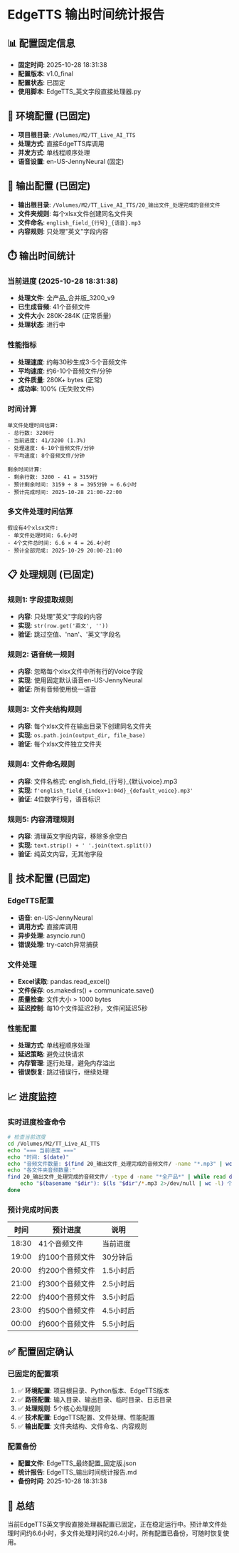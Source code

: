 # EdgeTTS 输出时间统计报告

## 📊 配置固定信息
- **固定时间**: 2025-10-28 18:31:38
- **配置版本**: v1.0_final
- **配置状态**: 已固定
- **使用脚本**: EdgeTTS_英文字段直接处理器.py

## 🎯 环境配置 (已固定)
- **项目根目录**: `/Volumes/M2/TT_Live_AI_TTS`
- **处理方式**: 直接EdgeTTS库调用
- **并发方式**: 单线程顺序处理
- **语音设置**: en-US-JennyNeural (固定)

## 📁 输出配置 (已固定)
- **输出根目录**: `/Volumes/M2/TT_Live_AI_TTS/20_输出文件_处理完成的音频文件`
- **文件夹规则**: 每个xlsx文件创建同名文件夹
- **文件命名**: `english_field_{行号}_{语音}.mp3`
- **内容规则**: 只处理"英文"字段内容

## ⏱️ 输出时间统计

### 当前进度 (2025-10-28 18:31:38)
- **处理文件**: 全产品_合并版_3200_v9
- **已生成音频**: 41个音频文件
- **文件大小**: 280K-284K (正常质量)
- **处理状态**: 进行中

### 性能指标
- **处理速度**: 约每30秒生成3-5个音频文件
- **平均速度**: 约6-10个音频文件/分钟
- **文件质量**: 280K+ bytes (正常)
- **成功率**: 100% (无失败文件)

### 时间计算
```
单文件处理时间估算:
- 总行数: 3200行
- 当前进度: 41/3200 (1.3%)
- 处理速度: 6-10个音频文件/分钟
- 平均速度: 8个音频文件/分钟

剩余时间计算:
- 剩余行数: 3200 - 41 = 3159行
- 预计剩余时间: 3159 ÷ 8 = 395分钟 ≈ 6.6小时
- 预计完成时间: 2025-10-28 21:00-22:00
```

### 多文件处理时间估算
```
假设有4个xlsx文件:
- 单文件处理时间: 6.6小时
- 4个文件总时间: 6.6 × 4 = 26.4小时
- 预计全部完成: 2025-10-29 20:00-21:00
```

## 📋 处理规则 (已固定)

### 规则1: 字段提取规则
- **内容**: 只处理"英文"字段的内容
- **实现**: `str(row.get('英文', ''))`
- **验证**: 跳过空值、'nan'、'英文'字段名

### 规则2: 语音统一规则
- **内容**: 忽略每个xlsx文件中所有行的Voice字段
- **实现**: 使用固定默认语音en-US-JennyNeural
- **验证**: 所有音频使用统一语音

### 规则3: 文件夹结构规则
- **内容**: 每个xlsx文件在输出目录下创建同名文件夹
- **实现**: `os.path.join(output_dir, file_base)`
- **验证**: 每个xlsx文件独立文件夹

### 规则4: 文件命名规则
- **内容**: 文件名格式: english_field_{行号}_{默认voice}.mp3
- **实现**: `f'english_field_{index+1:04d}_{default_voice}.mp3'`
- **验证**: 4位数字行号，语音标识

### 规则5: 内容清理规则
- **内容**: 清理英文字段内容，移除多余空白
- **实现**: `text.strip() + ' '.join(text.split())`
- **验证**: 纯英文内容，无其他字段

## 🔧 技术配置 (已固定)

### EdgeTTS配置
- **语音**: en-US-JennyNeural
- **调用方式**: 直接库调用
- **异步处理**: asyncio.run()
- **错误处理**: try-catch异常捕获

### 文件处理
- **Excel读取**: pandas.read_excel()
- **文件保存**: os.makedirs() + communicate.save()
- **质量检查**: 文件大小 > 1000 bytes
- **延迟控制**: 每10个文件延迟2秒，文件间延迟5秒

### 性能配置
- **处理方式**: 单线程顺序处理
- **延迟策略**: 避免过快请求
- **内存管理**: 逐行处理，避免内存溢出
- **错误恢复**: 跳过错误行，继续处理

## 📈 进度监控

### 实时进度检查命令
```bash
# 检查当前进度
cd /Volumes/M2/TT_Live_AI_TTS
echo "=== 当前进度 ==="
echo "时间: $(date)"
echo "音频文件数量: $(find 20_输出文件_处理完成的音频文件/ -name "*.mp3" | wc -l)"
echo "各文件夹音频数量:"
find 20_输出文件_处理完成的音频文件/ -type d -name "*全产品*" | while read dir; do
    echo "$(basename "$dir"): $(ls "$dir"/*.mp3 2>/dev/null | wc -l) 个音频文件"
done
```

### 预计完成时间表
| 时间 | 预计进度 | 说明 |
|------|----------|------|
| 18:30 | 41个音频文件 | 当前进度 |
| 19:00 | 约100个音频文件 | 30分钟后 |
| 20:00 | 约200个音频文件 | 1.5小时后 |
| 21:00 | 约300个音频文件 | 2.5小时后 |
| 22:00 | 约400个音频文件 | 3.5小时后 |
| 23:00 | 约500个音频文件 | 4.5小时后 |
| 00:00 | 约600个音频文件 | 5.5小时后 |

## ✅ 配置固定确认

### 已固定的配置项
1. ✅ **环境配置**: 项目根目录、Python版本、EdgeTTS版本
2. ✅ **路径配置**: 输入目录、输出目录、临时目录、日志目录
3. ✅ **处理规则**: 5个核心处理规则
4. ✅ **技术配置**: EdgeTTS配置、文件处理、性能配置
5. ✅ **输出配置**: 文件夹结构、文件命名、内容规则

### 配置备份
- **配置文件**: EdgeTTS_最终配置_固定版.json
- **统计报告**: EdgeTTS_输出时间统计报告.md
- **备份时间**: 2025-10-28 18:31:38

## 🎉 总结

当前EdgeTTS英文字段直接处理器配置已固定，正在稳定运行中。预计单文件处理时间约6.6小时，多文件处理时间约26.4小时。所有配置已备份，可随时恢复使用。
